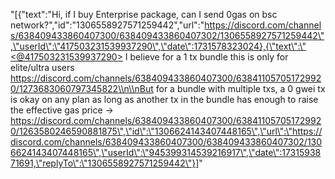 "[{\"text\":\"Hi, if I buy Enterprise package, can I send 0gas on bsc network?\",\"id\":\"1306558927571259442\",\"url\":\"https://discord.com/channels/638409433860407300/638409433860407302/1306558927571259442\",\"userId\":\"417503231539937290\",\"date\":1731578323024},{\"text\":\"<@417503231539937290> I believe for a 1 tx bundle this is only for elite/ultra users https://discord.com/channels/638409433860407300/638411057051729920/1273683060797345822\\n\\nBut for a bundle with multiple txs, a 0 gwei tx is okay on any plan as long as another tx in the bundle has enough to raise the effective gas price -> https://discord.com/channels/638409433860407300/638411057051729920/1263580246590881875\",\"id\":\"1306624143407448165\",\"url\":\"https://discord.com/channels/638409433860407300/638409433860407302/1306624143407448165\",\"userId\":\"945399314539216917\",\"date\":1731593871691,\"replyTo\":\"1306558927571259442\"}]"
